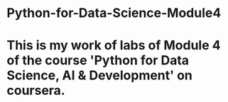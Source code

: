 # Python-for-Data-Science-Module4
# This is my work of labs of Module 4 of the course 'Python for Data Science, AI & Development' on coursera.
